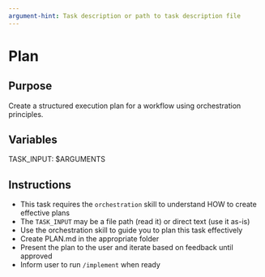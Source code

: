 ```yaml
---
argument-hint: Task description or path to task description file
---
```

# Plan

## Purpose

Create a structured execution plan for a workflow using orchestration principles.

## Variables

TASK_INPUT: $ARGUMENTS

## Instructions

- This task requires the `orchestration` skill to understand HOW to create effective plans
- The `TASK_INPUT` may be a file path (read it) or direct text (use it as-is)
- Use the orchestration skill to guide you to plan this task effectively
- Create PLAN.md in the appropriate folder 
- Present the plan to the user and iterate based on feedback until approved
- Inform user to run `/implement` when ready